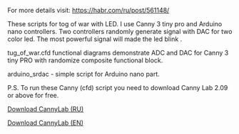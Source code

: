 For more details visit: https://habr.com/ru/post/561148/

These scripts for tog of war with LED. I use Canny 3 tiny pro and Arduino nano controllers.
Two controllers randomly generate signal with DAC for two color led. The most powerful signal  will made the led blink .

tug_of_war.cfd functional diagrams demonstrate ADC and DAC for Canny 3 tiny PRO with randomize composite functional block.

arduino_srdac - simple script for Arduino nano part.

P.S. To run these Canny (cfd) script you need to download Canny Lab 2.09 or above for free.
  
  [Download CannyLab (RU)](https://canny.ru/downloads/)  
  
  [Download CannyLab (EN)](https://www.cannylogic.com/downloads/)   
